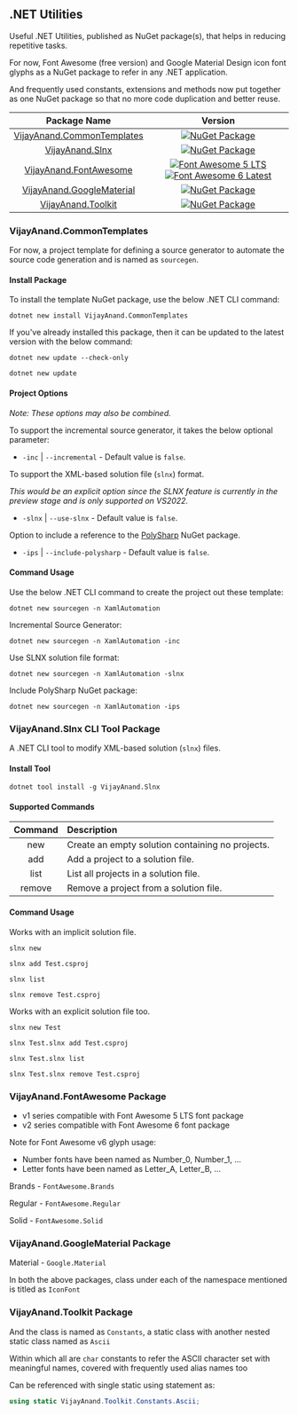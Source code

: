## .NET Utilities

Useful .NET Utilities, published as NuGet package(s), that helps in reducing repetitive tasks.

For now, Font Awesome (free version) and Google Material Design icon font glyphs as a NuGet package to refer in any .NET application.

And frequently used constants, extensions and methods now put together as one NuGet package so that no more code duplication and better reuse.

|Package Name|Version|
|:---:|:---:|
|[VijayAnand.CommonTemplates](https://www.nuget.org/packages/VijayAnand.CommonTemplates/)|[![NuGet Package](https://badgen.net/nuget/v/VijayAnand.CommonTemplates/?icon=nuget&foo=bar)](https://www.nuget.org/packages/VijayAnand.CommonTemplates/)|
|[VijayAnand.Slnx](https://www.nuget.org/packages/VijayAnand.Slnx/)|[![NuGet Package](https://badgen.net/nuget/v/VijayAnand.Slnx/?icon=nuget&foo=bar)](https://www.nuget.org/packages/VijayAnand.Slnx/)|
|[VijayAnand.FontAwesome](https://www.nuget.org/packages/VijayAnand.FontAwesome/)|[![Font Awesome 5 LTS](https://badgen.net/badge/nuget/v1.0.7/blue?icon=nuget&foo=bar)](https://www.nuget.org/packages/VijayAnand.FontAwesome/1.0.7)  [![Font Awesome 6 Latest](https://badgen.net/nuget/v/VijayAnand.FontAwesome/?icon=nuget&foo=bar)](https://www.nuget.org/packages/VijayAnand.FontAwesome/)|
|[VijayAnand.GoogleMaterial](https://www.nuget.org/packages/VijayAnand.GoogleMaterial/)|[![NuGet Package](https://badgen.net/nuget/v/VijayAnand.GoogleMaterial/?icon=nuget&foo=bar)](https://www.nuget.org/packages/VijayAnand.GoogleMaterial/)|
|[VijayAnand.Toolkit](https://www.nuget.org/packages/VijayAnand.Toolkit/)|[![NuGet Package](https://badgen.net/nuget/v/VijayAnand.Toolkit/?icon=nuget&foo=bar)](https://www.nuget.org/packages/VijayAnand.Toolkit/)|

### VijayAnand.CommonTemplates

For now, a project template for defining a source generator to automate the source code generation and is named as `sourcegen`.

#### Install Package

To install the template NuGet package, use the below .NET CLI command:

```shell
dotnet new install VijayAnand.CommonTemplates
```

If you've already installed this package, then it can be updated to the latest version with the below command:

```shell
dotnet new update --check-only
```

```shell
dotnet new update
```

#### Project Options

*Note: These options may also be combined.*

To support the incremental source generator, it takes the below optional parameter:

* `-inc` | `--incremental` - Default value is `false`.

To support the XML-based solution file (`slnx`) format.

*This would be an explicit option since the SLNX feature is currently in the preview stage and is only supported on VS2022.*

* `-slnx` | `--use-slnx` - Default value is `false`.

Option to include a reference to the [PolySharp](https://www.nuget.org/packages/PolySharp/) NuGet package.

* `-ips` | `--include-polysharp` - Default value is `false`.

#### Command Usage

Use the below .NET CLI command to create the project out these template:

```shell
dotnet new sourcegen -n XamlAutomation
```

Incremental Source Generator:

```shell
dotnet new sourcegen -n XamlAutomation -inc
```

Use SLNX solution file format:

```shell
dotnet new sourcegen -n XamlAutomation -slnx
```

Include PolySharp NuGet package:

```shell
dotnet new sourcegen -n XamlAutomation -ips
```

### VijayAnand.Slnx CLI Tool Package

A .NET CLI tool to modify XML-based solution (`slnx`) files.

#### Install Tool

```shell
dotnet tool install -g VijayAnand.Slnx
```

#### Supported Commands

|Command|Description|
|:---:|:---|
|new|Create an empty solution containing no projects.|
|add|Add a project to a solution file.|
|list|List all projects in a solution file.|
|remove|Remove a project from a solution file.|

#### Command Usage

Works with an implicit solution file.

```shell
slnx new
```

```shell
slnx add Test.csproj
```

```shell
slnx list
```

```shell
slnx remove Test.csproj
```

Works with an explicit solution file too.

```shell
slnx new Test
```

```shell
slnx Test.slnx add Test.csproj
```

```shell
slnx Test.slnx list
```

```shell
slnx Test.slnx remove Test.csproj
```

### VijayAnand.FontAwesome Package

* v1 series compatible with Font Awesome 5 LTS font package
* v2 series compatible with Font Awesome 6 font package

Note for Font Awesome v6 glyph usage:

* Number fonts have been named as Number_0, Number_1, ...
* Letter fonts have been named as Letter_A, Letter_B, ...

Brands - `FontAwesome.Brands`

Regular - `FontAwesome.Regular`

Solid - `FontAwesome.Solid`

### VijayAnand.GoogleMaterial Package

Material - `Google.Material`

In both the above packages, class under each of the namespace mentioned is titled as `IconFont`

### VijayAnand.Toolkit Package

And the class is named as `Constants`, a static class with another nested static class named as `Ascii`

Within which all are `char` constants to refer the ASCII character set with meaningful names, covered with frequently used alias names too

Can be referenced with single static using statement as:

```CS
using static VijayAnand.Toolkit.Constants.Ascii;
```

